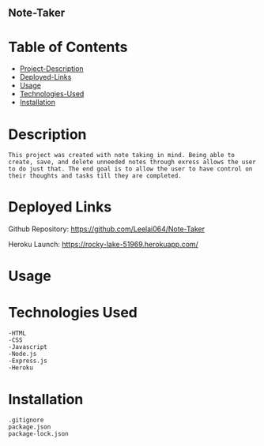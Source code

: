 ## Note-Taker

# Table of Contents
* [Project-Description](#description)
* [Deployed-Links](#deployed-links)
* [Usage](#usage)
* [Technologies-Used](#technologies-used)
* [Installation](#installation)
# Description

```
This project was created with note taking in mind. Being able to create, save, and delete unneeded notes through exress allows the user to do just that. The end goal is to allow the user to have control on their thoughts and tasks till they are completed.
```

# Deployed Links

Github Repository: https://github.com/Leelai064/Note-Taker

Heroku Launch: https://rocky-lake-51969.herokuapp.com/ 

# Usage

# Technologies Used

```
-HTML
-CSS
-Javascript
-Node.js
-Express.js
-Heroku
```

# Installation
```
.gitignore
package.json
package-lock.json
```